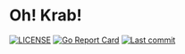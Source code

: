 # Oh! Krab!

[![LICENSE](https://img.shields.io/github/license/ohkrab/krab)](https://github.com/ohkrab/krab/blob/master/LICENSE)
[![Go Report Card](https://goreportcard.com/badge/github.com/ohkrab/krab)](https://goreportcard.com/report/github.com/ohkrab/krab)
[![Last commit](https://img.shields.io/github/last-commit/ohkrab/krab)](https://github.com/ohkrab/krab/commits/master)
